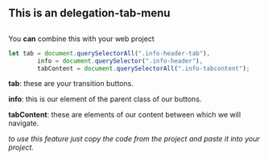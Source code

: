 ## This is an delegation-tab-menu<h2>
        
You **can** combine this with your web project


```javascript
let tab = document.querySelectorAll(".info-header-tab"),
        info = document.querySelector(".info-header"),
        tabContent = document.querySelectorAll(".info-tabcontent");

```
**tab**: these are your transition buttons.

**info**: this is our element of the parent class of our buttons.

**tabContent**: these are elements of our content between which we will navigate.

*to use this feature just copy the code from the project and paste it into your project.*
